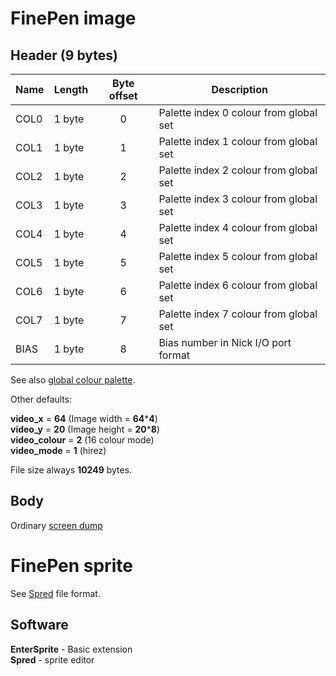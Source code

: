 # FinePen image

## Header (9 bytes)

| Name | Length | Byte offset | Description                            |
| ---- | ------ |:-----------:| -------------------------------------- |
| COL0 | 1 byte |      0      | Palette index 0 colour from global set |
| COL1 | 1 byte |      1      | Palette index 1 colour from global set |
| COL2 | 1 byte |      2      | Palette index 2 colour from global set |
| COL3 | 1 byte |      3      | Palette index 3 colour from global set |
| COL4 | 1 byte |      4      | Palette index 4 colour from global set |
| COL5 | 1 byte |      5      | Palette index 5 colour from global set |
| COL6 | 1 byte |      6      | Palette index 6 colour from global set |
| COL7 | 1 byte |      7      | Palette index 7 colour from global set |
| BIAS | 1 byte |      8      | Bias number in Nick I/O port format    |

See also [global colour palette](http://ep.lgb.hu/colors.html).

Other defaults:

**video_x** = **64** (Image width = **64**\***4**)  
**video_y** = **20** (Image height = **20**\***8**)  
**video_colour** = **2** (16 colour mode)  
**video_mode** = **1** (hirez)  

File size always **10249** bytes.


## Body

Ordinary [screen dump](fmt_img-screen.md)

# FinePen sprite

See [Spred](fmt_img-spred.md) file format.  

## Software

**EnterSprite** - Basic extension  
**Spred** - sprite editor